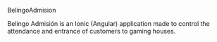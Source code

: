BelingoAdmision

Belingo Admisión is an Ionic (Angular) application made to control the attendance and entrance of customers to gaming houses.
